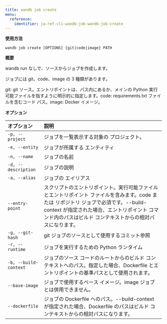 ```yaml
---
title: wandb job create
menu:
  reference:
    identifier: ja-ref-cli-wandb-job-wandb-job-create
---
```


**使用方法**

`wandb job create [OPTIONS] {git|code|image} PATH`

**概要**

wandb run なしで、ソースからジョブを作成します。

ジョブには git、code、image の 3 種類があります。

git: git ソース。エントリポイントは、パス内にあるか、メインの Python 実行可能ファイルを指すように明示的に指定します。code: requirements.txt ファイルを含むコード パス。image: Docker イメージ。

**オプション**

| **オプション** | **説明** |
| :--- | :--- |
| `-p, --project` | ジョブを一覧表示する対象の プロジェクト。 |
| `-e, --entity` | ジョブが所属する エンティティ |
| `-n, --name` | ジョブの名前 |
| `-d, --description` | ジョブの説明 |
| `-a, --alias` | ジョブの エイリアス |
| `--entry-point` | スクリプトのエントリポイント。実行可能ファイルとエントリポイント ファイルを含みます。code または リポジトリ ジョブで必須です。--build-context が指定された場合、エントリポイント コマンド内のパスはビルド コンテキストからの相対パスになります。 |
| `-g, --git-hash` | git ジョブのソースとして使用するコミット参照 |
| `-r, --runtime` | ジョブを実行するための Python ランタイム |
| `-b, --build-context` | ジョブのソース コードのルートからのビルド コンテキストへのパス。指定した場合、Dockerfile とエントリポイントの基準パスとして使用されます。 |
| `--base-image` | ジョブで使用するベース イメージ。image ジョブとは併用できません。 |
| `--dockerfile` | ジョブの Dockerfile へのパス。--build-context が指定された場合、Dockerfile のパスはビルド コンテキストからの相対パスになります。 |